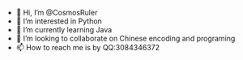 - 👋 Hi, I’m @CosmosRuler
- 👀 I’m interested in Python
- 🌱 I’m currently learning Java
- 💞️ I’m looking to collaborate on Chinese encoding and programing
- 📫 How to reach me is by QQ:3084346372

<!---
CosmosRuler/CosmosRuler is a ✨ special ✨ repository because its `README.md` (this file) appears on your GitHub profile.
You can click the Preview link to take a look at your changes.
--->

